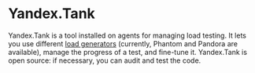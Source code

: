 # Yandex.Tank

Yandex.Tank is a tool installed on agents for managing load testing. It lets you use different [load generators](load-generator.md) (currently, Phantom and Pandora are available), manage the progress of a test, and fine-tune it. Yandex.Tank is open source: if necessary, you can audit and test the code.